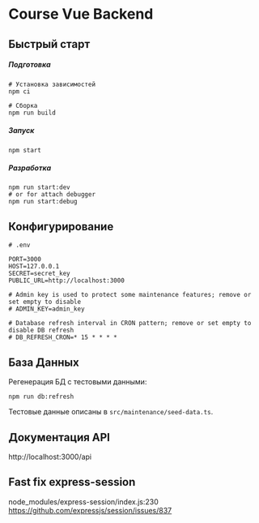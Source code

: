 # Course Vue Backend

## Быстрый старт

##### Подготовка

```shell script
# Установка зависимостей
npm ci

# Сборка
npm run build
```

##### Запуск

```shell script
npm start
```

##### Разработка

```shell script
npm run start:dev
# or for attach debugger
npm run start:debug
```

## Конфигурирование

```dotenv
# .env

PORT=3000
HOST=127.0.0.1
SECRET=secret_key
PUBLIC_URL=http://localhost:3000

# Admin key is used to protect some maintenance features; remove or set empty to disable
# ADMIN_KEY=admin_key

# Database refresh interval in CRON pattern; remove or set empty to disable DB refresh
# DB_REFRESH_CRON=* 15 * * * *
```

## База Данных

Регенерация БД с тестовыми данными:

```shell script
npm run db:refresh
```

Тестовые данные описаны в `src/maintenance/seed-data.ts`.

## Документация API

http://localhost:3000/api

## Fast fix express-session

node_modules/express-session/index.js:230
https://github.com/expressjs/session/issues/837
